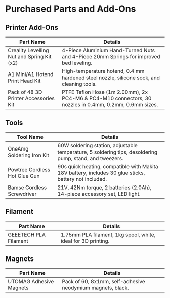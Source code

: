 # Purchased Parts and Add-Ons

## **Printer Add-Ons**
| **Part Name**                                   | **Details**                                                                                             |
|------------------------------------------------|---------------------------------------------------------------------------------------------------------|
| Creality Levelling Nut and Spring Kit (x2)     | 4-Piece Aluminium Hand-Turned Nuts and 4-Piece 20mm Springs for improved bed leveling.                  |
| A1 Mini/A1 Hotend Print Head Kit               | High-temperature hotend, 0.4 mm hardened steel nozzle, silicone sock, and cleaning tools.               |
| Pack of 48 3D Printer Accessories Kit          | PTFE Teflon Hose (1m 2.00mm), 2x PC4-M6 & PC4-M10 connectors, 30 nozzles in 0.4mm, 0.2mm, 0.6mm sizes.  |

## **Tools**
| **Tool Name**                       | **Details**                                                                                             |
|-------------------------------------|---------------------------------------------------------------------------------------------------------|
| OneAmg Soldering Iron Kit           | 60W soldering station, adjustable temperature, 5 soldering tips, desoldering pump, stand, and tweezers. |
| Powtree Cordless Hot Glue Gun       | 90s quick heating, compatible with Makita 18V battery, includes 30 glue sticks, battery not included.   |
| Bamse Cordless Screwdriver          | 21V, 42Nm torque, 2 batteries (2.0Ah), 14-piece accessory set, LED light.                               |

## **Filament**
| **Part Name**      | **Details**                                                                                             |
|--------------------|---------------------------------------------------------------------------------------------------------|
| GEEETECH PLA Filament | 1.75mm PLA filament, 1kg spool, white, ideal for 3D printing.                                         |

## **Magnets**
| **Part Name**      | **Details**                                                                                             |
|--------------------|---------------------------------------------------------------------------------------------------------|
| UTOMAG Adhesive Magnets | Pack of 60, 8x1mm, self-adhesive neodymium magnets, black.                                          |
